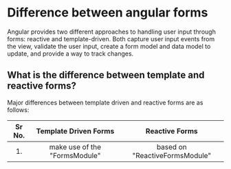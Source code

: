 # Difference between angular forms

Angular provides two different approaches to handling user input through forms: reactive and template-driven. Both capture user input events from the view, validate the user input, create a form model and data model to update, and provide a way to track changes. 

## What is the difference between template and reactive forms?

Major differences between template driven and reactive forms are as follows:
<!-- 
| Serial No.| Template Driven Forms  | Reactive Forms |
| : ------: | :--------------------: | :------------: |
| 1.        | make use of the "FormsModule"| based on "ReactiveFormsModule" |
| 2. | asynchronous in nature |  mostly synchronous|
| 3.| most of the logic is driven from the template |logic resides mainly in the component or typescript code |
| 4.| provides the easiest way to add a form to your application | more robust,scalable, reusable, and testable form |
|5. |Suitable for simple scenarios | Handles any complex scenarios |
|6.| Minimal component code| More component code and less HTML markup |
|7.| Two way data binding(using [(NgModel)] syntax) | No data binding is done (immutable data model preferred by most developers) |
|8.| Unit testing is another challenge | Easier unit testing | -->

| Sr No. | Template Driven Forms  | Reactive Forms  |
| :----: | :--------------------: | :-------------: |
| 1.     |  make use of the "FormsModule" | based on "ReactiveFormsModule" |
